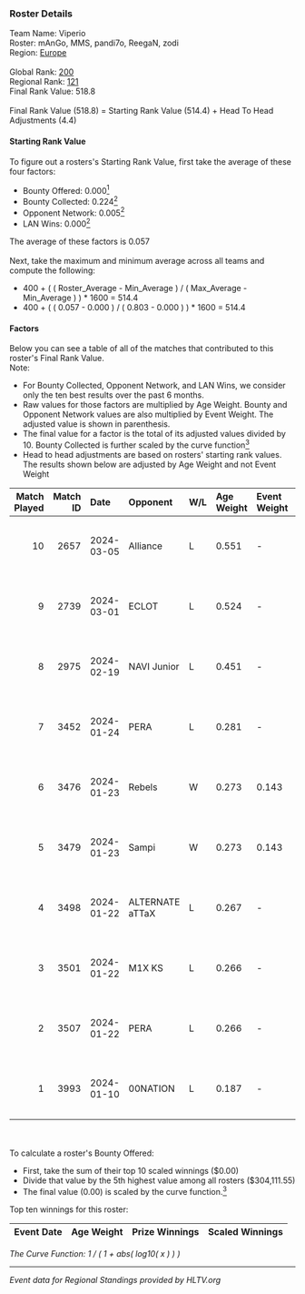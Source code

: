 ### Roster Details<br />
Team Name: Viperio<br />
Roster: mAnGo, MMS, pandi7o, ReegaN, zodi<br />
Region: [Europe]( ../standings_europe.md)<br />
<br />
Global Rank: [200](../standings_global.md)<br />
Regional Rank: [121]( ../standings_europe.md)<br />
Final Rank Value:  518.8<br />
<br />
Final Rank Value (518.8) = Starting Rank Value (514.4) + Head To Head Adjustments (4.4)<br />

#### Starting Rank Value<br />
To figure out a rosters's Starting Rank Value, first take the average of these four factors:<br />
- Bounty Offered: 0.000[<sup>1</sup>](#table2)
- Bounty Collected: 0.224[<sup>2</sup>](#table1)
- Opponent Network: 0.005[<sup>2</sup>](#table1)
- LAN Wins: 0.000[<sup>2</sup>](#table1)

The average of these factors is 0.057<br />
<br />
Next, take the maximum and minimum average across all teams and compute the following:<br />
- 400 + ( ( Roster_Average - Min_Average ) / ( Max_Average - Min_Average ) ) * 1600 = 514.4
- 400 + ( ( 0.057 - 0.000 ) / ( 0.803 - 0.000 ) ) * 1600 = 514.4


#### Factors<br />
Below you can see a table of all of the matches that contributed to this roster's Final Rank Value.<br />
Note:<br />

- For Bounty Collected, Opponent Network, and LAN Wins, we consider only the ten best results over the past 6 months.
- Raw values for those factors are multiplied by Age Weight. Bounty and Opponent Network values are also multiplied by Event Weight. The adjusted value is shown in parenthesis.
- The final value for a factor is the total of its adjusted values divided by 10. Bounty Collected is further scaled by the curve function[<sup>3</sup>](#curveFunction)
- Head to head adjustments are based on rosters' starting rank values. The results shown below are adjusted by Age Weight and not Event Weight
<span id="table1"></span><br />


| Match Played | Match ID | Date       | Opponent        | W/L | Age Weight | Event Weight | Bounty Collected | Opponent Network | LAN Wins  | H2H Adj. | Roster                            |
| -: | -: | :- | :- | :- | :- | :- | :- | :- | :- | -: | :- |
|           10 |     2657 | 2024-03-05 | Alliance        | L   | 0.551      | -            | -                | -                | -         |    -2.01 | mAnGo, MMS, pandi7o, ReegaN, zodi |
|            9 |     2739 | 2024-03-01 | ECLOT           | L   | 0.524      | -            | -                | -                | -         |    -0.33 | mAnGo, MMS, pandi7o, ReegaN, zodi |
|            8 |     2975 | 2024-02-19 | NAVI Junior     | L   | 0.451      | -            | -                | -                | -         |    -3.78 | mAnGo, MMS, pandi7o, ReegaN, zodi |
|            7 |     3452 | 2024-01-24 | PERA            | L   | 0.281      | -            | -                | -                | -         |    -0.83 | mAnGo, MMS, pandi7o, ReegaN, zodi |
|            6 |     3476 | 2024-01-23 | Rebels          | W   | 0.273      | 0.143        | 0.053 (0.002)    | 0.472 (0.018)    | 0 (0.000) |     8.26 | mAnGo, MMS, pandi7o, ReegaN, zodi |
|            5 |     3479 | 2024-01-23 | Sampi           | W   | 0.273      | 0.143        | 0.036 (0.001)    | 0.883 (0.034)    | 0 (0.000) |     7.86 | mAnGo, MMS, pandi7o, ReegaN, zodi |
|            4 |     3498 | 2024-01-22 | ALTERNATE aTTaX | L   | 0.267      | -            | -                | -                | -         |    -0.47 | mAnGo, MMS, pandi7o, ReegaN, zodi |
|            3 |     3501 | 2024-01-22 | M1X KS          | L   | 0.266      | -            | -                | -                | -         |    -0.25 | mAnGo, MMS, pandi7o, ReegaN, zodi |
|            2 |     3507 | 2024-01-22 | PERA            | L   | 0.266      | -            | -                | -                | -         |    -0.79 | mAnGo, MMS, pandi7o, ReegaN, zodi |
|            1 |     3993 | 2024-01-10 | 00NATION        | L   | 0.187      | -            | -                | -                | -         |    -3.22 | mAnGo, MMS, pandi7o, ReegaN, zodi |

<br />
<span id="table2"></span><br />
To calculate a roster's Bounty Offered:<br />

- First, take the sum of their top 10 scaled winnings ($0.00)
- Divide that value by the 5th highest value among all rosters ($304,111.55)
- The final value (0.00) is scaled by the curve function.[<sup>3</sup>](#curveFunction)

Top ten winnings for this roster:<br />

| Event Date | Age Weight | Prize Winnings | Scaled Winnings |
| :- | -: | :- | :- |


<span id="curveFunction"></span>_The Curve Function: 1 / ( 1 + abs( log10( x ) ) )_<br />

---
_Event data for Regional Standings provided by HLTV.org_<br />
